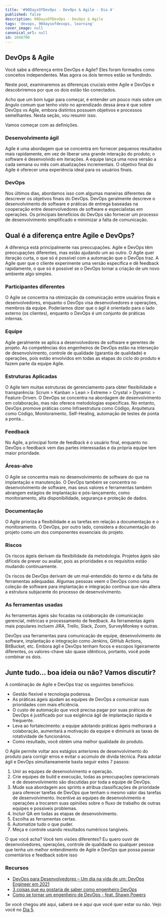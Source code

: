 ```yaml
---
title: '#90DaysOfDevOps - DevOps & Agile - Dia 4'
published: false
description: 90DaysOfDevOps - DevOps & Agile
tags: 'devops, 90daysofdevops, learning'
cover_image: null
canonical_url: null
id: 1048700
---
```


## DevOps & Agile

Você sabe a diferença entre DevOps e Agile? Eles foram formados como conceitos independentes. Mas agora os dois termos estão se fundindo.

Neste post, examinaremos as diferenças cruciais entre Agile e DevOps e descobriremos por que os dois estão tão conectados.

Acho que um bom lugar para começar, é entender um pouco mais sobre um ângulo comum que tenho visto no aprendizado dessa área é que sobre DevOps vs Agile, embora distintos possuem objetivos e processos semelhantes. Nesta seção, vou resumir isso.

Vamos começar com as definições.

### Desenvolvimento ágil

Agile é uma abordagem que se concentra em fornecer pequenos resultados mais rapidamente, em vez de liberar uma grande interação do produto; o software é desenvolvido em iterações. A equipe lança uma nova versão a cada semana ou mês com atualizações incrementais. O objetivo final do Agile é oferecer uma experiência ideal para os usuários finais.

### DevOps

Nos últimos dias, abordamos isso com algumas maneiras diferentes de descrever os objetivos finais do DevOps. DevOps geralmente descreve o desenvolvimento de software
e práticas de entrega baseadas na cooperação entre desenvolvedores de software e especialistas em operações. Os principais benefícios do DevOps são fornecer um processo de desenvolvimento simplificado e minimizar a falta de comunicação.

## Qual é a diferença entre Agile e DevOps?

A diferença está principalmente nas preocupações. Agile e DevOps têm preocupações diferentes, mas estão ajudando um ao outro. O Agile quer iteração curta, o que só é possível com a automação que o DevOps traz. A Agile quer que o cliente experimente uma versão específica e dê feedback rapidamente, o que só é possível se o DevOps tornar a criação de um novo ambiente algo simples.

### Participantes diferentes

O Agile se concentra na otimização da comunicação entre usuários finais e desenvolvedores, enquanto o DevOps visa desenvolvedores e operações, membros da equipe. Poderíamos dizer que o ágil é orientado para o lado externo (os clientes), enquanto o DevOps é um conjunto de práticas internas.

### Equipe

Agile geralmente se aplica a desenvolvedores de software e gerentes de projeto. As competências dos engenheiros de DevOps estão na interseção de desenvolvimento, controle de qualidade (garantia de qualidade) e operações, pois estão envolvidos em todas as etapas do ciclo do produto e fazem parte da equipe Agile.

### Estruturas Aplicadas

O Agile tem muitas estruturas de gerenciamento para obter flexibilidade e transparência: Scrum > Kanban > Lean > Extreme > Crystal > Dynamic > Feature-Driven. O DevOps se concentra na abordagem de desenvolvimento em colaboração, mas não oferece metodologias específicas. No entanto, DevOps promove práticas como Infraestrutura como Código, Arquitetura como Código, Monitoramento, Self-Healing, automação de testes de ponta a ponta...

### Feedback

No Agile, a principal fonte de feedback é o usuário final, enquanto no DevOps o feedback vem das partes interessadas e da própria equipe tem maior prioridade.

### Áreas-alvo

O Agile se concentra mais no desenvolvimento de software do que na implantação e manutenção. O DevOps também se concentra no desenvolvimento de software, mas seus valores e ferramentas também abrangem estágios de implantação e pós-lançamento, como monitoramento, alta disponibilidade, segurança e proteção de dados.

### Documentação

O Agile prioriza a flexibilidade e as tarefas em relação a documentação e o monitoramento. O DevOps, por outro lado, considera a documentação do projeto como um dos componentes essenciais do projeto.

### Riscos

Os riscos ágeis derivam da flexibilidade da metodologia. Projetos ágeis são difíceis de prever ou avaliar, pois as prioridades e os requisitos estão mudando continuamente.

Os riscos de DevOps derivam de um mal-entendido do termo e da falta de ferramentas adequadas. Algumas pessoas veem o DevOps como uma coleção de software para implantação e integração contínua que não altera a estrutura subjacente do processo de desenvolvimento.

### As ferramentas usadas

As ferramentas ágeis são focadas na colaboração de comunicação gerencial, métricas e processamento de feedback. As ferramentas ágeis mais populares incluem JIRA, Trello, Slack, Zoom, SurveyMonkey e outras.

DevOps usa ferramentas para comunicação de equipe, desenvolvimento de software, implantação e integração como Jenkins, GitHub Actions, BitBucket, etc. Embora ágil e DevOps tenham focos e escopos ligeiramente diferentes, os valores-chave são quase idênticos, portanto, você pode combinar os dois.

## Junte tudo… boa ideia ou não? Vamos discutir?

A combinação de Agile e DevOps traz os seguintes benefícios:

- Gestão flexível e tecnologia poderosa.
- As práticas ágeis ajudam as equipes de DevOps a comunicar suas prioridades com mais eficiência.
- O custo de automação que você precisa pagar por suas práticas de DevOps é justificado por sua exigência ágil de implantação rápida e frequente.
- Leva ao fortalecimento: a equipe adotando práticas ágeis melhorará a colaboração, aumentará a motivação da equipe e diminuirá as taxas de rotatividade de funcionários.
- Como resultado, você obtém uma melhor qualidade do produto.

O Agile permite voltar aos estágios anteriores de desenvolvimento do produto para corrigir erros e evitar o acúmulo de dívida técnica. Para adotar ágil e DevOps
simultaneamente basta seguir estes 7 passos:

1. Unir as equipes de desenvolvimento e operação.
2. Crie equipes de build e execução, todas as preocupações operacionais e de desenvolvimento são discutidas por toda a equipe de DevOps.
3. Mude sua abordagem aos sprints e atribua classificações de prioridade para oferecer tarefas de DevOps que tenham o mesmo valor das tarefas de desenvolvimento. Incentive as equipes de desenvolvimento e operações a trocarem suas opiniões sobre o fluxo de trabalho de outras equipes e possíveis problemas.
4. Incluir QA em todas as etapas de desenvolvimento.
5. Escolha as ferramentas certas.
6. Automatize tudo o que puder.
7. Meça e controle usando resultados numéricos tangíveis.

O que você acha? Você tem visões diferentes? Eu quero ouvir de desenvolvedores, operações, controle de qualidade ou qualquer pessoa que tenha um melhor entendimento de Agile e DevOps que possa passar comentários e feedback sobre isso

### Recursos

- [DevOps para Desenvolvedores – Um dia na vida de um: DevOps Engineer em 2021](https://www.youtube.com/watch?v=2JymM0YoqGA)
- [3 coisas que eu gostaria de saber como engenheiro DevOps](https://www.youtube.com/watch?v=udRNM7YRdY4)
- [Como se tornar um engenheiro de DevOps - feat. Shawn Powers](https://www.youtube.com/watch?v=kDQMjAQNvY4)

Se você chegou até aqui, saberá se é aqui que você quer estar ou não. Vejo você no [Dia 5](day05.md).
